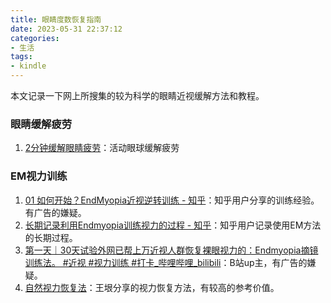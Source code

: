 ```yaml
---
title: 眼睛度数恢复指南
date: 2023-05-31 22:37:12
categories:
- 生活
tags:  
- kindle
---
```

本文记录一下网上所搜集的较为科学的眼睛近视缓解方法和教程。
<!--more-->

### 眼睛缓解疲劳
1. [2分钟缓解眼睛疲劳](https://www.bilibili.com/video/BV12h411X7Bi/?spm_id_from=333.788.recommend_more_video.-1&vd_source=71b57f2bb132ac1f88ed255cad4a06a6)：活动眼球缓解疲劳


### EM视力训练
1. [01 如何开始？EndMyopia近视逆转训练 - 知乎](https://zhuanlan.zhihu.com/p/526805881)：知乎用户分享的训练经验。有广告的嫌疑。
2. [长期记录利用Endmyopia训练视力的过程 - 知乎](https://zhuanlan.zhihu.com/p/626883249)：知乎用户记录使用EM方法的长期过程。
3. [第一天｜30天试验外网已帮上万近视人群恢复裸眼视力的：Endmyopia摘镜训练法。 #近视 #视力训练 #打卡_哔哩哔哩_bilibili](https://www.bilibili.com/video/BV1gA411Q7k4/?spm_id_from=333.999.0.0)：B站up主，有广告的嫌疑。
4. [自然视力恢复法](http://www.yinwang.org/blog-cn/2022/02/22/myopia?continueFlag=5a3e79f270afb6b658487bf638d9e49d)：王垠分享的视力恢复方法，有较高的参考价值。
